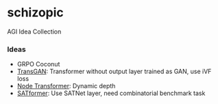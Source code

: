 # schizopic

AGI Idea Collection

### Ideas

* GRPO Coconut
* [TransGAN](https://github.com/continue-us/wallabynmt/blob/master/joeynmt/decoders.py): Transformer without output layer trained as GAN, use iVF loss
* [Node Transformer](https://github.com/marvosyntactical/nanoGPT/blob/master/node_model.py): Dynamic depth
* [SATformer](https://github.com/continue-us/wallabynmt/blob/master/joeynmt/decoders.py): Use SATNet layer, need combinatorial benchmark task

